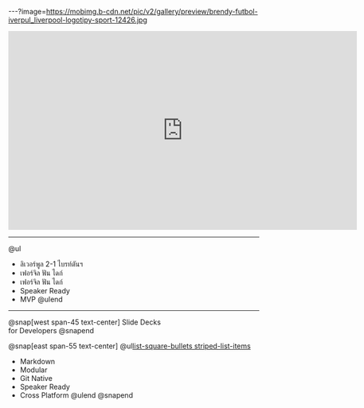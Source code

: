 ---?image=https://mobimg.b-cdn.net/pic/v2/gallery/preview/brendy-futbol-iverpul_liverpool-logotipy-sport-12426.jpg

<iframe width="700" height="400" src="https://www.youtube.com/embed/2lpTgHQdbIc" frameborder="0" allow="accelerometer; autoplay; encrypted-media; gyroscope; picture-in-picture" allowfullscreen></iframe>


---

@ul
- ลิเวอร์พูล 2-1 ไบรท์ตันฯ
- เฟอร์จิล ฟัน ไดก์
- เฟอร์จิล ฟัน ไดก์
- Speaker Ready
- MVP
@ulend

---

@snap[west span-45 text-center]
Slide Decks<br>for Developers
@snapend

@snap[east span-55 text-center]
@ul[list-square-bullets striped-list-items](false)
- Markdown
- Modular
- Git Native
- Speaker Ready
- Cross Platform
@ulend
@snapend